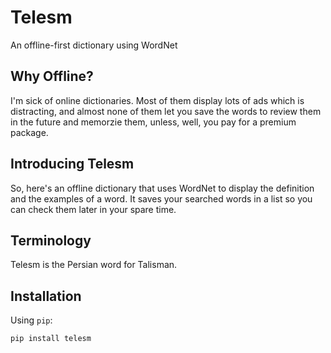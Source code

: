 # Telesm
An offline-first dictionary using WordNet

## Why Offline?
I'm sick of online dictionaries. Most of them display lots of ads which is distracting, and almost none of them let you save the words to review them in the future and memorzie them, unless, well, you pay for a premium package.

## Introducing Telesm
So, here's an offline dictionary that uses WordNet to display the definition and the examples of a word. It saves your searched words in a list so you can check them later in your spare time.

## Terminology
Telesm is the Persian word for Talisman.

## Installation
Using `pip`:

```bash
pip install telesm
```